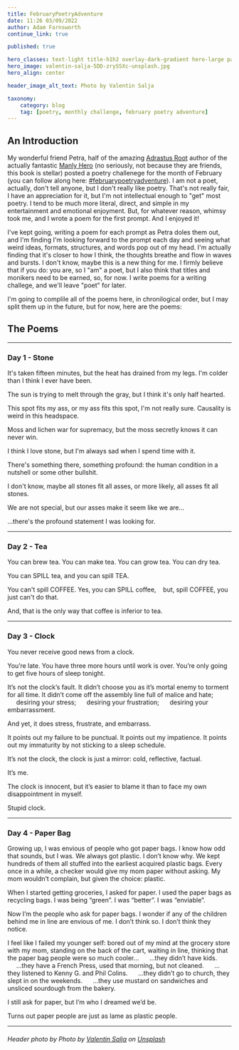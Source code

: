 ```yaml
---
title: FebruaryPoetryAdventure
date: 11:26 03/09/2022
author: Adam Farnsworth
continue_link: true

published: true

hero_classes: text-light title-h1h2 overlay-dark-gradient hero-large parallax
hero_image: valentin-salja-5DD-zrySSXc-unsplash.jpg
hero_align: center

header_image_alt_text: Photo by Valentin Salja

taxonomy:
    category: blog
    tag: [poetry, monthly challenge, february poetry adventure]
---
```


## An Introduction

My wonderful friend Petra, half of the amazing [Adrastus Root](https://www.adrastusrood.com) author of the actually fantastic [Manly Hero](https://www.adrastusrood.com/books) (no seriously, not because they are friends, this book is stellar) posted a poetry challenege for the month of February (you can follow along here: [#februarypoetryadventure](https://www.instagram.com/explore/tags/februarypoetryadventure/)). I am not a poet, actually, don't tell anyone, but I don't really like poetry. That's not really fair, I have an appreciation for it, but I'm not intellectual enough to "get" most poetry. I tend to be much more literal, direct, and simple in my entertainment and emotional enjoyment. But, for whatever reason, whimsy took me, and I wrote a poem for the first prompt. And I enjoyed it!

I've kept going, writing a poem for each prompt as Petra doles them out, and I'm finding I'm looking forward to the prompt each day and seeing what weird ideas, formats, structures, and words pop out of my head. I'm actually finding that it's closer to how I think, the thoughts breathe and flow in waves and bursts. I don't know, maybe this is a new thing for me. I firmly believe that if you do: you are, so I "am" a poet, but I also think that titles and monikers need to be earned, so, for now. I write poems for a writing challege, and we'll leave "poet" for later.

I'm going to complile all of the poems here, in chronilogical order, but I may split them up in the future, but for now, here are the poems:

## The Poems
---
### Day 1 - Stone
It's taken fifteen minutes, but
the heat has drained from my legs.
I'm colder than I think I ever have been.

The sun is trying to melt through the gray,
but I think it's only half hearted.

This spot fits my ass, or my ass fits
this spot, I'm not really sure.
Causality is weird in this headspace.

Moss and lichen war for supremacy, but
the moss secretly knows it can never win.

I think I love stone, but I'm always sad when I spend time with it.

There's something there, something profound:
the human condition in a nutshell or some other bullshit.

I don't know, maybe all stones fit all asses, or
more likely, all asses fit all stones.

We are not special, but our asses make it seem
like we are...

...there's the profound statement I was looking for.

---
### Day 2 - Tea
You can brew tea.
You can make tea.
You can grow tea.
You can dry tea.

You can SPILL tea, and
you can spill TEA.

You can't spill COFFEE.
Yes, you can SPILL coffee,
&nbsp;&nbsp;&nbsp;but,
spill COFFEE, you just can't do that.

And, that is the only way that coffee is inferior to tea.

---
### Day 3 - Clock
You never receive good news from a clock.

You’re late.
You have three more hours until work is over.
You’re only going to get five hours of sleep tonight.

It’s not the clock’s fault.
It didn’t choose you as it’s mortal enemy to torment for all time.
It didn’t come off the assembly line full of malice and hate;
&nbsp;&nbsp;&nbsp;&nbsp;&nbsp;desiring your stress;
&nbsp;&nbsp;&nbsp;&nbsp;&nbsp;desiring your frustration;
&nbsp;&nbsp;&nbsp;&nbsp;&nbsp;desiring your embarrassment.

And yet, it does stress, frustrate, and embarrass.

It points out my failure to be punctual.
It points out my impatience.
It points out my immaturity by not sticking to a sleep schedule.

It’s not the clock, the clock is just a mirror: cold, reflective, factual.

It’s me.

The clock is innocent, but it’s easier to blame it than to face my own disappointment in myself.

Stupid clock.

---
### Day 4 - Paper Bag
Growing up, I was envious of people who got paper bags.
I know how odd that sounds, but I was.
We always got plastic. I don’t know why.
We kept hundreds of them all stuffed into the earliest acquired plastic bags.
Every once in a while, a checker would give my mom paper without asking.
My mom wouldn’t complain, but given the choice: plastic.

When I started getting groceries, I asked for paper.
I used the paper bags as recycling bags.
I was being “green”. I was “better”. I was “enviable”.

Now I’m the people who ask for paper bags.
I wonder if any of the children behind me in line are envious of me.
I don’t think so. I don’t think they notice.

I feel like I failed my younger self: bored out of my mind at the grocery store with my mom, standing on the back of the cart, waiting in line, thinking that the paper bag people were so much cooler…
&nbsp;&nbsp;&nbsp;&nbsp;&nbsp;…they didn’t have kids.
&nbsp;&nbsp;&nbsp;&nbsp;&nbsp;…they have a French Press, used that morning, but not cleaned.
&nbsp;&nbsp;&nbsp;&nbsp;&nbsp;…they listened to Kenny G. and Phil Colins.
&nbsp;&nbsp;&nbsp;&nbsp;&nbsp;…they didn’t go to church, they slept in on the weekends.
&nbsp;&nbsp;&nbsp;&nbsp;&nbsp;…they use mustard on sandwiches and unsliced sourdough from the bakery.

I still ask for paper, but I’m who I dreamed we’d be.

Turns out paper people are just as lame as plastic people.

---

###### Header photo by Photo by <a href="https://unsplash.com/@valentinsalja?utm_source=unsplash&utm_medium=referral&utm_content=creditCopyText">Valentin Salja</a> on <a href="https://unsplash.com/s/photos/poetry?utm_source=unsplash&utm_medium=referral&utm_content=creditCopyText">Unsplash</a>